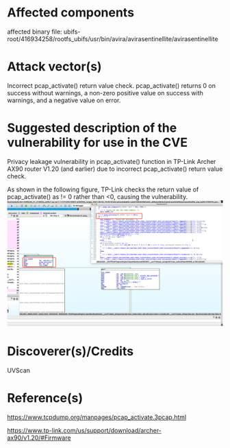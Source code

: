 # Affected components

affected binary file: ubifs-root/416934258/rootfs_ubifs/usr/bin/avira/avirasentinellite/avirasentinellite

# Attack vector(s)

Incorrect pcap_activate() return value check.
pcap_activate() returns 0 on success without warnings, a non-zero positive value on success with warnings, and a negative value on error.

# Suggested description of the vulnerability for use in the CVE

Privacy leakage vulnerability in pcap_activate() function in TP-Link Archer AX90 router V1.20 (and earlier) due to incorrect pcap_activate() return value check.

As shown in the following figure, TP-Link checks the return value of pcap_activate() as != 0 rather than <0, causing the vulnerability.
![](tplinkvuln4.png)

# Discoverer(s)/Credits

UVScan

# Reference(s)
https://www.tcpdump.org/manpages/pcap_activate.3pcap.html

https://www.tp-link.com/us/support/download/archer-ax90/v1.20/#Firmware